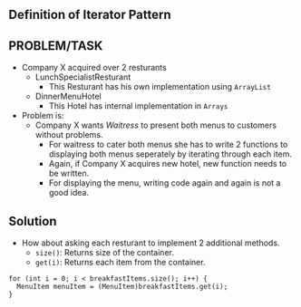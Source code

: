 ## Definition of Iterator Pattern

## PROBLEM/TASK
- Company X acquired over 2 resturants
  - LunchSpecialistResturant
    - This Resturant has his own implementation using `ArrayList`
  - DinnerMenuHotel
    - This Hotel has internal implementation in `Arrays`
- Problem is:
  - Company X wants *Waitress* to present both menus to customers without problems.
    - For waitress to cater both menus she has to write 2 functions to displaying both menus seperately by iterating through each item.
    - Again, if Company X acquires new hotel, new function needs to be written.
    - For displaying the menu, writing code again and again is not a good idea.
    
## Solution
- How about asking each resturant to implement 2 additional methods.
  - `size()`: Returns size of the container.
  - `get(i)`: Returns each item from the container.
```
for (int i = 0; i < breakfastItems.size(); i++) {
  MenuItem menuItem = (MenuItem)breakfastItems.get(i);
}
```
